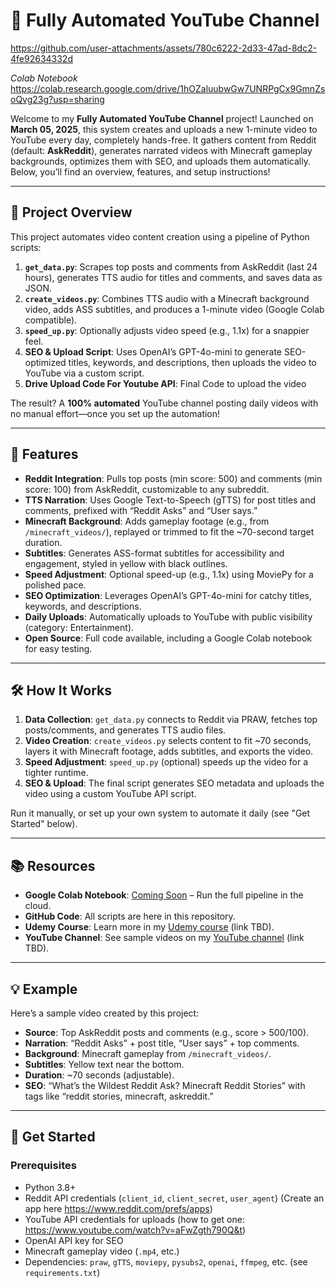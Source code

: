 # 🚀 Fully Automated YouTube Channel

https://github.com/user-attachments/assets/780c6222-2d33-47ad-8dc2-4fe92634332d


*Colab Notebook* https://colab.research.google.com/drive/1hOZaluubwGw7UNRPgCx9GmnZsoQvg23g?usp=sharing

Welcome to my **Fully Automated YouTube Channel** project! Launched on **March 05, 2025**, this system creates and uploads a new 1-minute video to YouTube every day, completely hands-free. It gathers content from Reddit (default: **AskReddit**), generates narrated videos with Minecraft gameplay backgrounds, optimizes them with SEO, and uploads them automatically. Below, you’ll find an overview, features, and setup instructions!

---

## 🚀 Project Overview

This project automates video content creation using a pipeline of Python scripts:

1. **`get_data.py`**: Scrapes top posts and comments from AskReddit (last 24 hours), generates TTS audio for titles and comments, and saves data as JSON.
2. **`create_videos.py`**: Combines TTS audio with a Minecraft background video, adds ASS subtitles, and produces a 1-minute video (Google Colab compatible).
3. **`speed_up.py`**: Optionally adjusts video speed (e.g., 1.1x) for a snappier feel.
4. **SEO & Upload Script**: Uses OpenAI’s GPT-4o-mini to generate SEO-optimized titles, keywords, and descriptions, then uploads the video to YouTube via a custom script.
5. **Drive Upload Code For Youtube API**: Final Code to upload the video

The result? A **100% automated** YouTube channel posting daily videos with no manual effort—once you set up the automation!

---

## 🎥 Features

- **Reddit Integration**: Pulls top posts (min score: 500) and comments (min score: 100) from AskReddit, customizable to any subreddit.
- **TTS Narration**: Uses Google Text-to-Speech (gTTS) for post titles and comments, prefixed with “Reddit Asks” and “User says.”
- **Minecraft Background**: Adds gameplay footage (e.g., from `/minecraft_videos/`), replayed or trimmed to fit the ~70-second target duration.
- **Subtitles**: Generates ASS-format subtitles for accessibility and engagement, styled in yellow with black outlines.
- **Speed Adjustment**: Optional speed-up (e.g., 1.1x) using MoviePy for a polished pace.
- **SEO Optimization**: Leverages OpenAI’s GPT-4o-mini for catchy titles, keywords, and descriptions.
- **Daily Uploads**: Automatically uploads to YouTube with public visibility (category: Entertainment).
- **Open Source**: Full code available, including a Google Colab notebook for easy testing.

---

## 🛠️ How It Works

1. **Data Collection**: `get_data.py` connects to Reddit via PRAW, fetches top posts/comments, and generates TTS audio files.
2. **Video Creation**: `create_videos.py` selects content to fit ~70 seconds, layers it with Minecraft footage, adds subtitles, and exports the video.
3. **Speed Adjustment**: `speed_up.py` (optional) speeds up the video for a tighter runtime.
4. **SEO & Upload**: The final script generates SEO metadata and uploads the video using a custom YouTube API script.

Run it manually, or set up your own system to automate it daily (see "Get Started" below).

---

## 📚 Resources

- **Google Colab Notebook**: [Coming Soon](#) – Run the full pipeline in the cloud.
- **GitHub Code**: All scripts are here in this repository.
- **Udemy Course**: Learn more in my [Udemy course](#) (link TBD).
- **YouTube Channel**: See sample videos on my [YouTube channel](#) (link TBD).

---

## 💡 Example

Here’s a sample video created by this project:
- **Source**: Top AskReddit posts and comments (e.g., score > 500/100).
- **Narration**: “Reddit Asks” + post title, “User says” + top comments.
- **Background**: Minecraft gameplay from `/minecraft_videos/`.
- **Subtitles**: Yellow text near the bottom.
- **Duration**: ~70 seconds (adjustable).
- **SEO**: “What’s the Wildest Reddit Ask? Minecraft Reddit Stories” with tags like “reddit stories, minecraft, askreddit.”

---

## 🏁 Get Started

### Prerequisites
- Python 3.8+
- Reddit API credentials (`client_id`, `client_secret`, `user_agent`) (Create an app here https://www.reddit.com/prefs/apps)
- YouTube API credentials for uploads (how to get one: https://www.youtube.com/watch?v=aFwZgth790Q&t)
- OpenAI API key for SEO
- Minecraft gameplay video (`.mp4`, etc.)
- Dependencies: `praw`, `gTTS`, `moviepy`, `pysubs2`, `openai`, `ffmpeg`, etc. (see `requirements.txt`)

